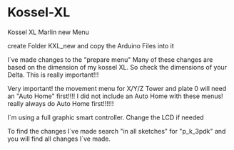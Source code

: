 # Kossel-XL
Kossel XL Marlin new Menu

create Folder KXL_new and copy the Arduino Files into it

I´ve made changes to the "prepare menu" Many of these changes are based on the dimension of
my kossel XL. So check the dimensions of your Delta. This is really important!!!

Very important! the movement menu for X/Y/Z Tower and plate 0 will need an "Auto Home" first!!!! I did not include an Auto Home with these menus! really always do Auto Home first!!!!!!


I´m using a full graphic smart controller. Change the LCD if needed

To find the changes I´ve made search "in all sketches" for "p_k_3pdk" and you will find all changes I´ve made.

